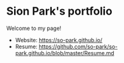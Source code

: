# Sion Park's portfolio

Welcome to my page! 
- Website: https://so-park.github.io/
- Resume: https://github.com/so-park/so-park.github.io/blob/master/Resume.md
